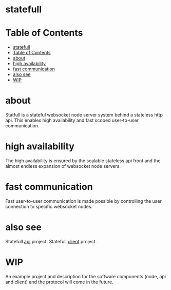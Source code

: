 # statefull

# Table of Contents
- [statefull](#statefull)
- [Table of Contents](#table-of-contents)
- [about](#about)
- [high availability](#high-availability)
- [fast communication](#fast-communication)
- [also see](#also-see)
- [WIP](#wip)

# about
Statfull is a stateful websocket node server system behind a stateless http api.
This enables high availability and fast scoped user-to-user communication.

# high availability
The high availability is ensured by the scalable stateless api front and the almost endless expansion of websocket node servers.

# fast communication
Fast user-to-user communication is made possible by controlling the user connection to specific websocket nodes.

# also see
Statefull [api](https://github.com/majo418/statefull/edit/main/README.md) project.
Statefull [client](https://github.com/majo418/statefull/edit/main/README.md) project.

# WIP
An example project and description for the software components (node, api and client) and the protocol will come in the future.
